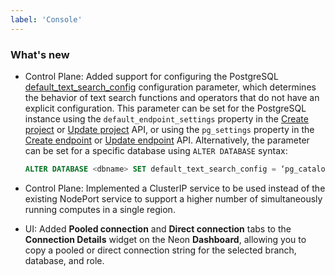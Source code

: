 ```yaml
---
label: 'Console'
---
```


### What's new

- Control Plane: Added support for configuring the PostgreSQL [default_text_search_config](https://www.postgresql.org/docs/current/runtime-config-client.html#GUC-DEFAULT-TEXT-SEARCH-CONFIG) configuration parameter, which determines the behavior of text search functions and operators that do not have an explicit configuration. This parameter can be set for the PostgreSQL instance using the `default_endpoint_settings` property in the [Create project](https://api-docs.neon.tech/reference/createproject) or [Update project](https://api-docs.neon.tech/reference/updateproject) API, or using the `pg_settings` property in the [Create endpoint](https://api-docs.neon.tech/reference/createprojectendpoint) or [Update endpoint](https://api-docs.neon.tech/reference/updateprojectendpoint) API. Alternatively, the parameter can be set for a specific database using `ALTER DATABASE` syntax:

  ```sql
  ALTER DATABASE <dbname> SET default_text_search_config = ‘pg_catalog.english’;
  ```

- Control Plane: Implemented a ClusterIP service to be used instead of the existing NodePort service to support a higher number of simultaneously running computes in a single region.
- UI: Added **Pooled connection** and **Direct connection** tabs to the **Connection Details** widget on the Neon **Dashboard**, allowing you to copy a pooled or direct connection string for the selected branch, database, and role.
